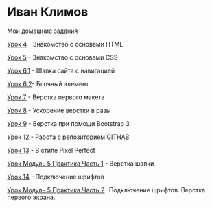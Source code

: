 

# Иван Климов
Мои домашние задания

[Урок 4](https://klimov-ivan.github.io/lesson_4/ "ДЗ") - Знакомство с основами HTML

[Урок 5](https://klimov-ivan.github.io/lesson_5/ "ДЗ") - Знакомство с основами CSS 

[Урок 6.1](https://klimov-ivan.github.io/lesson_6.1/ "ДЗ") - Шапка сайта с навигацией

[Урок 6.2](https://klimov-ivan.github.io/lesson_6.2/ "ДЗ")- Блочный элемент

[Урок 7](https://klimov-ivan.github.io/lesson_7/ "ДЗ") - Верстка первого макета

[Урок 8](https://klimov-ivan.github.io/lesson_8/ "ДЗ") - Ускорение верстки в разы

[Урок 9](https://klimov-ivan.github.io/lesson_9/ "ДЗ") - Верстка при помощи Bootstrap 3

[Урок 12](https://klimov-ivan.github.io/lesson-12/ "Домашка") - Работа с репозиторием GITHAB

[Урок 13](https://klimov-ivan.github.io/lesson_13/src/ "Домашка") - В стиле Pixel Perfect

[Урок Модуль 5 Практика Часть 1](https://klimov-ivan.github.io/lessen-modul-5/index.html "Домашка") - Верстка шапки

[Урок 14](https://klimov-ivan.github.io/lesson_14/index.html "Домашка") - Подключение шрифтов

[Урок Модуль 5 Практика Часть 2](https://klimov-ivan.github.io/lesson_M_5_CH_2/ "Домашка")- Подключение шрифтов. Верстка первого экрана.
